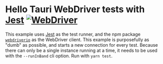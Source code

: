 # Hello Tauri WebDriver tests with [Jest] [![WebDriver](https://github.com/chippers/hello_tauri/actions/workflows/webdriver.yml/badge.svg)](https://github.com/chippers/hello_tauri/actions/workflows/webdriver.yml)

This example uses [Jest] as the test runner, and the npm package [`webdriverio`] as the WebDriver
client. This example is purposefully as "dumb" as possible, and starts a new connection for every
test. Because there can only be a single instance running at a time, it needs to be used with the
`--runInBand` cli option. Run with `yarn test`.

[Jest]: https://jestjs.io/
[`webdriverio`]: https://www.npmjs.com/package/webdriverio